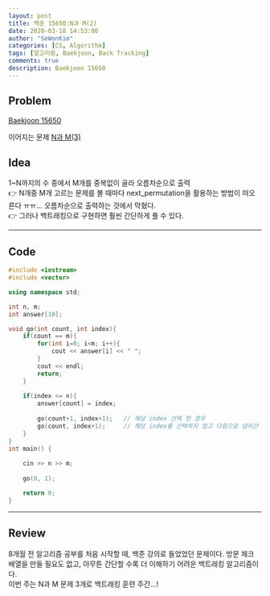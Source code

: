 ```yaml
---
layout: post
title: 백준 15650:N과 M(2)
date: 2020-03-18 14:53:00
author: "SeWonKim"
categories: [CS, Algorithm]
tags: [알고리즘, Baekjoon, Back Tracking]
comments: true
description: Baekjoon 15650
---
```


## Problem

[Baekjoon 15650](https://www.acmicpc.net/problem/15650) 

이어지는 문제 [N과 M(3)](https://sewonkimm.github.io/algorithm/2020/03/18/Q15651.html)


## Idea

1~N까지의 수 중에서 M개를 중복없이 골라 오름차순으로 출력      
👉 N개중 M개 고르는 문제를 볼 때마다 next_permutation을 활용하는 방법이 떠오른다 ㅠㅠ... 오름차순으로 출력하는 것에서 막혔다.     
👉 그러나 백트래킹으로 구현하면 훨씬 간단하게 풀 수 있다.

---

## Code
```cpp
#include <iostream>
#include <vector>

using namespace std;

int n, m;
int answer[10];

void go(int count, int index){
	if(count == m){
		for(int i=0; i<m; i++){
			cout << answer[i] << " ";
		}
		cout << endl;
		return;
	}
	
	if(index <= n){
		answer[count] = index;
		
		go(count+1, index+1);   // 해당 index 선택 한 경우
		go(count, index+1);     // 해당 index를 선택하지 않고 다음으로 넘어간 경우
	}
}
int main() {
	
	cin >> n >> m;
	
	go(0, 1);

	return 0;
}
```
---

## Review

8개월 전 알고리즘 공부를 처음 시작할 때, 백준 강의로 들었었던 문제이다. 
방문 체크 배열을 만들 필요도 없고, 아무튼 간단할 수록 더 이해하기 어려운 백트래킹 알고리즘이다.     
이번 주는 N과 M 문제 3개로 백트래킹 훈련 주간...!

